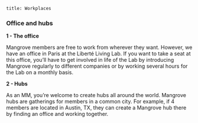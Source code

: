 ```
title: Workplaces
```

### Office and hubs

**1 - The office**

Mangrove members are free to work from wherever they want. However, we have an office in Paris at the Liberté Living Lab. If you want to take a seat at this office, you’ll have to get involved in life of the Lab by introducing Mangrove regularly to different companies or by working several hours for the Lab on a monthly basis.

**2 - Hubs**

As an MM, you’re welcome to create hubs all around the world. Mangrove hubs are gatherings for members in a common city. For example, if 4 members are located in Austin, TX, they can create a Mangrove hub there by finding an office and working together.
